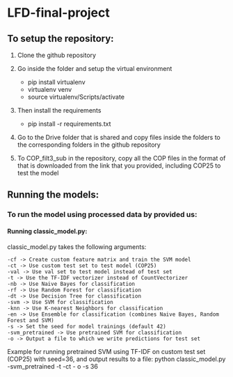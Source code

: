 # LFD-final-project

## To setup the repository:

1) Clone the github repository

2) Go inside the folder and setup the virtual environment
    - pip install virtualenv
    - virtualenv venv
    - source virtualenv/Scripts/activate

3) Then install the requirements
    - pip install -r requirements.txt

4) Go to the Drive folder that is shared and copy files inside the folders to the corresponding folders in the github repository
5) To COP_filt3_sub in the repository, copy all the COP files in the format of that is downloaded from the link that you provided, including COP25 to test the model


## Running the models:

### To run the model using processed data by provided us:

#### Running classic_model.py:

classic_model.py takes the following arguments:

    -cf -> Create custom feature matrix and train the SVM model
    -ct -> Use custom test set to test model (COP25)
    -val -> Use val set to test model instead of test set
    -t -> Use the TF-IDF vectorizer instead of CountVectorizer
    -nb -> Use Naive Bayes for classification
    -rf -> Use Random Forest for classification
    -dt -> Use Decision Tree for classification
    -svm -> Use SVM for classification
    -knn -> Use K-nearest Neighbors for classification
    -en -> Use Ensemble for classification (combines Naive Bayes, Random Forest and SVM)
    -s -> Set the seed for model trainings (default 42)
    -svm_pretrained -> Use pretrained SVM for classification
    -o -> Output a file to which we write predictions for test set
    

Example for running pretrained SVM using TF-IDF on custom test set (COP25) with seed=36, and output results to a file: python classic_model.py -svm_pretrained -t -ct - o -s 36 
